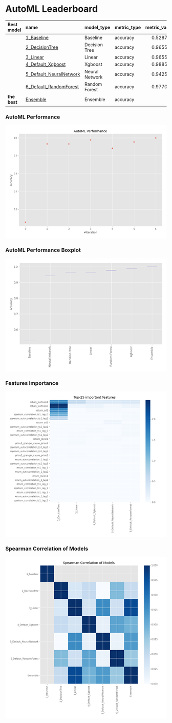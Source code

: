 # AutoML Leaderboard

| Best model   | name                                                         | model_type     | metric_type   |   metric_value |   train_time |
|:-------------|:-------------------------------------------------------------|:---------------|:--------------|---------------:|-------------:|
|              | [1_Baseline](1_Baseline/README.md)                           | Baseline       | accuracy      |       0.528736 |        14.31 |
|              | [2_DecisionTree](2_DecisionTree/README.md)                   | Decision Tree  | accuracy      |       0.965517 |        18.7  |
|              | [3_Linear](3_Linear/README.md)                               | Linear         | accuracy      |       0.965517 |        17.83 |
|              | [4_Default_Xgboost](4_Default_Xgboost/README.md)             | Xgboost        | accuracy      |       0.988506 |        18.14 |
|              | [5_Default_NeuralNetwork](5_Default_NeuralNetwork/README.md) | Neural Network | accuracy      |       0.942529 |        16.19 |
|              | [6_Default_RandomForest](6_Default_RandomForest/README.md)   | Random Forest  | accuracy      |       0.977011 |        21.09 |
| **the best** | [Ensemble](Ensemble/README.md)                               | Ensemble       | accuracy      |       1        |         0.33 |

### AutoML Performance
![AutoML Performance](ldb_performance.png)

### AutoML Performance Boxplot
![AutoML Performance Boxplot](ldb_performance_boxplot.png)

### Features Importance
![features importance across models](features_heatmap.png)



### Spearman Correlation of Models
![models spearman correlation](correlation_heatmap.png)

